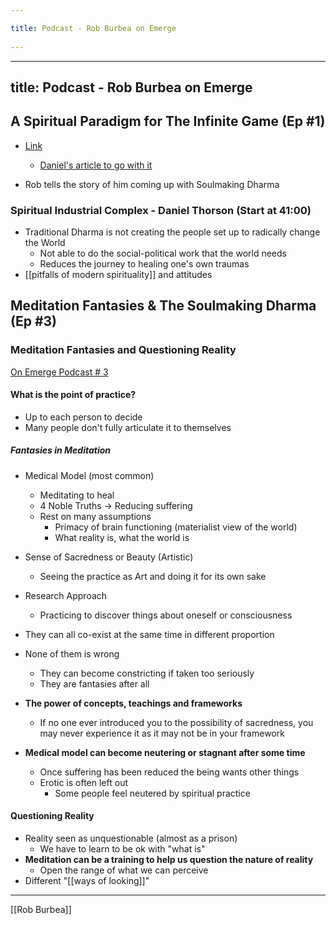 ```yaml
---
title: Podcast - Rob Burbea on Emerge 
---
```

---
title: Podcast - Rob Burbea on Emerge
---
## A Spiritual Paradigm for The Infinite Game (Ep #1)
- [Link](https://castbox.fm/vb/85859434)
	- [Daniel's article to go with it](https://medium.com/@danielthorson/a-spiritual-paradigm-for-the-infinite-game-f43010f08819)

- Rob tells the story of him coming up with Soulmaking Dharma

### Spiritual Industrial Complex - Daniel Thorson (Start at 41:00)
- Traditional Dharma is not creating the people set up to radically change the World
	- Not able to do the social-political work that the world needs
	- Reduces the journey to healing one's own traumas
- [[pitfalls of modern spirituality]] and attitudes


## Meditation Fantasies & The Soulmaking Dharma (Ep #3)

### Meditation Fantasies and Questioning Reality
[On Emerge Podcast # 3](https://castbox.fm/vb/90761812)

#### What is the point of practice?
- Up to each person to decide
- Many people don't fully articulate it to themselves

##### Fantasies in Meditation
- Medical Model (most common)
    - Meditating to heal
    - 4 Noble Truths → Reducing suffering
    - Rest on many assumptions 
        - Primacy of brain functioning (materialist view of the world)
        - What reality is, what the world is
- Sense of Sacredness or Beauty (Artistic)
    - Seeing the practice as Art and doing it for its own sake
- Research Approach
    - Practicing to discover things about oneself or consciousness
- They can all co-exist at the same time in different proportion
- None of them is wrong
    - They can become constricting if taken too seriously
    - They are fantasies after all

- **The power of concepts, teachings and frameworks**
    - If no one ever introduced you to the possibility of sacredness, you may never experience it as it may not be in your framework
- **Medical model can become neutering or stagnant after some time**
	- Once suffering has been reduced the being wants other things
	- Erotic is often left out
		- Some people feel neutered by spiritual practice

#### Questioning Reality
- Reality seen as unquestionable (almost as a prison)
    - We have to learn to be ok with "what is"
- **Meditation can be a training to help us question the nature of reality**
    - Open the range of what we can perceive
- Different "[[ways of looking]]"

-------------------
[[Rob Burbea]]
